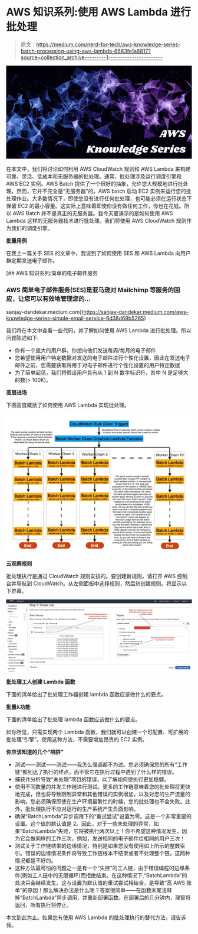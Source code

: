 # AWS 知识系列:使用 AWS Lambda 进行批处理

> 原文：<https://medium.com/nerd-for-tech/aws-knowledge-series-batch-processing-using-aws-lambda-6683fe1a6817?source=collection_archive---------1----------------------->

![](img/b671ae9ef7d16329946f2771fe7e6348.png)

在本文中，我们将讨论如何利用 AWS CloudWatch 规则和 AWS Lambda 来构建可靠、灵活、低成本和无服务器的批处理。通常，批处理涉及运行调度引擎和 AWS EC2 实例。AWS Batch 提供了一个很好的抽象，允许您大规模地进行批处理。然而，它并不完全是“无服务器”的。AWS batch 启动 EC2 实例来运行您的批处理作业。大多数情况下，即使您没有进行任何批处理，也可能必须在运行状态下保留 EC2 的最小容量。这实际上意味着即使你没有做任何工作，你也在花钱。所以 AWS Batch 并不是真正的无服务器。我今天要演示的是如何使用 AWS Lambda 这样的无服务器技术进行批处理。我们将使用 AWS CloudWatch 规则作为我们的调度引擎。

**批量用例**

在我上一篇关于 SES 的文章中，我谈到了如何使用 SES 和 AWS Lambda 向用户群定期发送电子邮件。

[](https://sanjay-dandekar.medium.com/aws-knowledge-series-simple-email-service-6d38d69b5265) [## AWS 知识系列:简单的电子邮件服务

### AWS 简单电子邮件服务(SES)是亚马逊对 Mailchimp 等服务的回应，让您可以有效地管理您的…

sanjay-dandekar.medium.com](https://sanjay-dandekar.medium.com/aws-knowledge-series-simple-email-service-6d38d69b5265) 

我们将在本文中查看一些代码，并了解如何使用 AWS Lambda 进行批处理。所以问题陈述如下:

*   你有一个庞大的用户群，你想向他们发送每周/每月的电子邮件
*   您希望使用用户特定数据对发送的电子邮件进行个性化设置，因此在发送电子邮件之前，您需要获取将用于对电子邮件进行个性化设置的用户特定数据
*   为了简单起见，我们将假设用户具有从 1 到 N 数字标识符，其中 N 是足够大的数(> 100K)。

**高层进场**

下图高度概括了如何使用 AWS Lambda 实现批处理。

![](img/9e8d6c345ea599fe35d62c8b495e2063.png)

**云观察规则**

批处理执行是通过 CloudWatch 规则安排的。要创建新规则，请打开 AWS 控制台并导航到 CloudWatch。从左侧面板中选择规则，然后热创建规则。将显示以下屏幕。

![](img/5012f44dd4aae16c83cbf86fe6b93a46.png)

**批处理工人创建 Lambda 函数**

下面的清单给出了批处理工作器创建 lambda 函数应该做什么的要点。

**批量λ功能**

下面的清单给出了批处理 lambda 函数应该做什么的要点。

如你所见，只需实现两个 Lambda 函数，我们就可以创建一个可配置、可扩展的批处理“引擎”。使用这种方法，不需要增加昂贵的 EC2 实例。

**你应该知道的几个“陷阱”**

*   测试——测试——测试——我怎么强调都不为过。您必须确保您的所有“工作链”都到达了执行的终点，而不管它在执行过程中遇到了什么样的错误。
*   捕获并分析导致“未处理”项目的错误，以了解如何使执行更加稳健。
*   使用不同数量的并发工作链进行测试。更多的工作链意味着您的批处理将更快地完成，但也将导致限制异常和其他错误的实例增加，以及对您的生产流量的影响。您必须确保即使在生产环境最繁忙的时候，您的批处理也不会失败。此外，批处理执行不应对运行的生产系统产生负面影响。
*   确保“BatchLambda”异步调用下的“重试尝试”设置为零。这是一个非常重要的设置。这个值的默认值是 2。因此，对于一些未处理的异常，如果“BatchLambda”失败，它将被执行两次以上！你不希望这种情况发生，因为它会做同样的工作三次，例如，发送相同的电子邮件给相同的用户三次！
*   测试关于工作链结束的边缘情况，特别是如果您没有使用如上所示的整数索引。错误的边缘情况条件将导致工作链根本不结束或者不处理整个链，这两种情况都是不好的。
*   这种方法最可怕的问题之一是有一个“失控”的工人链，由于错误编程的边缘条件(例如工人链中的无限循环)而拒绝结束。在这种情况下,“BatchLambda”的处决只会继续发生。这与设置为默认值的重试尝试相结合，是导致“高 AWS 账单”的原因！那么解决办法是什么呢？答案很简单——在函数末尾注释掉“BatchLanbda”异步调用，并重新部署函数。在部署后的几分钟内，理智将返回，所有执行将停止。

本文到此为止。如果您有使用 AWS Lambda 的批处理执行的替代方法，请告诉我。